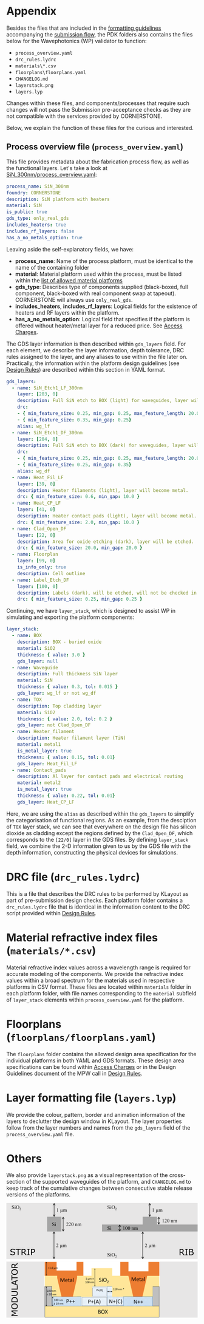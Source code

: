 # Appendix

Besides the files that are included in the [formatting
guidelines](./FormattingGuidelines.md) accompanying the [submission
flow](../README.md#submission-format), the PDK folders also contains
the files below for the Wavephotonics (WP) validator to function:

- `process_overview.yaml`
- `drc_rules.lydrc`
- `materials\*.csv`
- `floorplans\floorplans.yaml`
- `CHANGELOG.md`
- `layerstack.png`
- `layers.lyp`

Changes within these files, and components/processes that require such
changes will not pass the Submission pre-acceptance checks as they are
not compatible with the services provided by CORNERSTONE.

Below, we explain the function of these files for the curious and
interested.

## Process overview file (`process_overview.yaml`)

This file provides metadata about the fabrication process flow, as well
as the functional layers. Let's take a look at
[SiN_300nm/process_overview.yaml](../SiN_300nm/process_overview.yaml):

``` yaml
process_name: SiN_300nm
foundry: CORNERSTONE
description: SiN platform with heaters
material: SiN
is_public: true
gds_type: only_real_gds
includes_heaters: true
includes_rf_layers: false
has_a_no_metals_option: true
```

Leaving aside the self-explanatory fields, we have:

- **process_name**: Name of the process platform, must be identical to the name of the containing folder
- **material**: Material platform used within the process, must be listed within the [list of allowed material platforms](./wp_format/materials_list.md)
- **gds_type**: Describes type of components supplied (black-boxed, full component, black-boxed with real component swap at tapeout). CORNERSTONE will always use `only_real_gds`.
- **includes_heaters**, **includes_rf_layers**: Logical fields for the existence of heaters and RF layers within the platform.
- **has_a_no_metals_option**: Logical field that specifies if the platform is offered without heater/metal layer for a reduced price. See [Access Charges](https://www.cornerstone.sotonfab.co.uk/mpw-schedule-costs/).

The GDS layer information is then described within `gds_layers` field.
For each element, we describe the layer information, depth tolerance,
DRC rules assigned to the layer, and any aliases to use within the file
later on. Practically, the information within the platform design
guidelines (see [Design
Rules](https://www.cornerstone.sotonfab.co.uk/design-rules/)) are
described within this section in YAML format.

``` yaml
gds_layers:
  - name: SiN_Etch1_LF_300nm
    layer: [203, 0]
    description: Full SiN etch to BOX (light) for waveguides, layer will be protected. No max feature length @0.35um features.
    drc: 
    - { min_feature_size: 0.25, min_gap: 0.25, max_feature_length: 20.0 }
    - { min_feature_size: 0.35, min_gap: 0.25}
    alias: wg_lf
  - name: SiN_Etch1_DF_300nm
    layer: [204, 0]
    description: Full SiN etch to BOX (dark) for waveguides, layer will be etched. No max feature length @0.35um gaps
    drc: 
    - { min_feature_size: 0.25, min_gap: 0.25, max_feature_length: 20.0 }
    - { min_feature_size: 0.25, min_gap: 0.35}
    alias: wg_df
  - name: Heat_Fil_LF
    layer: [39, 0]
    description: Heater filaments (light), layer will become metal.
    drc: { min_feature_size: 0.6, min_gap: 10.0 }
  - name: Heat_CP_LF
    layer: [41, 0]
    description: Heater contact pads (light), layer will become metal.
    drc: { min_feature_size: 2.0, min_gap: 10.0 }
  - name: Clad_Open_DF
    layer: [22, 0]
    description: Area for oxide etching (dark), layer will be etched. 
    drc: { min_feature_size: 20.0, min_gap: 20.0 }
  - name: Floorplan
    layer: [99, 0]
    is_info_only: true
    description: Cell outline
  - name: Label_Etch_DF
    layer: [100, 0]
    description: Labels (dark), will be etched, will not be checked in DRC
    drc: { min_feature_size: 0.25, min_gap: 0.25 }
```

Continuing, we have `layer_stack`, which is designed to assist WP in
simulating and exporting the platform components:

``` yaml
layer_stack:
  - name: BOX
    description: BOX - buried oxide
    material: SiO2
    thickness: { value: 3.0 }
    gds_layer: null
  - name: Waveguide
    description: Full thickness SiN layer
    material: SiN
    thickness: { value: 0.3, tol: 0.015 }
    gds_layer: wg_lf or not wg_df
  - name: TOX
    description: Top cladding layer
    material: SiO2
    thickness: { value: 2.0, tol: 0.2 }
    gds_layer: not Clad_Open_DF
  - name: Heater_filament
    description: Heater filament layer (TiN)
    material: metal1
    is_metal_layer: true
    thickness: { value: 0.15, tol: 0.01}
    gds_layer: Heat_Fil_LF
  - name: Contact_pads
    description: Al layer for contact pads and electrical routing
    material: metal2
    is_metal_layer: true
    thickness: { value: 0.22, tol: 0.01}
    gds_layer: Heat_CP_LF
```

Here, we are using the `alias` as described within the `gds_layers` to
simplify the categorisation of functional regions. As an example, from
the desciption of `TOX` layer stack, we can see that everywhere on the
design file has silicon dioxide as cladding except the regions defined
by the `Clad_Open_DF`, which corresponds to the `[22/0]` layer in the
GDS files. By defining `layer_stack` field, we combine the 2-D
information given to us by the GDS file with the depth information,
constructing the physical devices for simulations.

# DRC file (`drc_rules.lydrc`)

This is a file that describes the DRC rules to be performed by KLayout
as part of pre-submission design checks. Each platform folder contains a
`drc_rules.lydrc` file that is identical in the information content to
the DRC script provided within [Design
Rules](https://www.cornerstone.sotonfab.co.uk/design-rules/).

# Material refractive index files (`materials/*.csv`)

Material refractive index values across a wavelength range is required
for accurate modeling of the components. We provide the refractive index
values within a broad spectrum for the materials used in respective
platforms in CSV format. These files are located within `materials`
folder in each platform folder, with file names corresponding to the
`material` subfield of `layer_stack` elements within
`process_overview.yaml` for the platform.

# Floorplans (`floorplans/floorplans.yaml`)

The `floorplans` folder contains the allowed design area specification
for the individual platforms in both YAML and GDS formats. These design
area specifications can be found within [Access
Charges](https://www.cornerstone.sotonfab.co.uk/mpw-schedule-costs/) or
in the Design Guidelines document of the MPW call in [Design
Rules](https://www.cornerstone.sotonfab.co.uk/design-rules/).

# Layer formatting file (`layers.lyp`)

We provide the colour, pattern, border and animation information of the
layers to declutter the design window in KLayout. The layer properties
follow from the layer numbers and names from the `gds_layers` field of
the `process_overview.yaml` file.

# Others

We also provide `layerstack.png` as a visual representation of the
cross-section of the supported waveguides of the platform, and
`CHANGELOG.md` to keep track of the cumulative changes between
consecutive stable release versions of the platforms.

<img src="../Si_220nm_active/layerstack.png" class="align-center"
width="600" alt="image" />